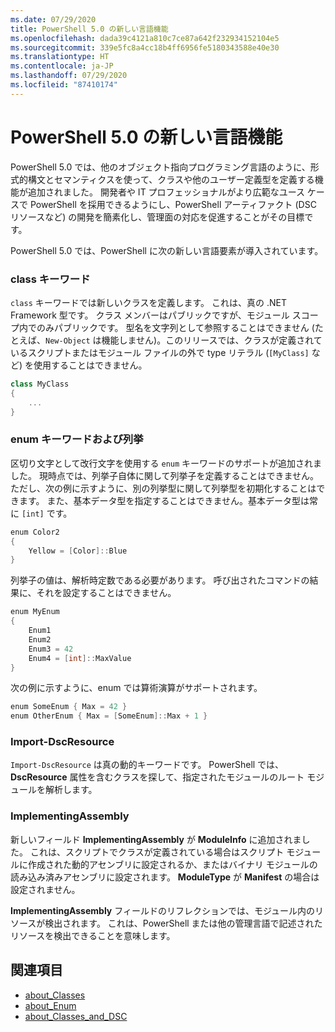 ```yaml
---
ms.date: 07/29/2020
title: PowerShell 5.0 の新しい言語機能
ms.openlocfilehash: dada39c4121a810c7ce87a642f232934152104e5
ms.sourcegitcommit: 339e5fc8a4cc18b4ff6956fe5180343588e40e30
ms.translationtype: HT
ms.contentlocale: ja-JP
ms.lasthandoff: 07/29/2020
ms.locfileid: "87410174"
---
```

# <a name="new-language-features-in-powershell-50"></a>PowerShell 5.0 の新しい言語機能

PowerShell 5.0 では、他のオブジェクト指向プログラミング言語のように、形式的構文とセマンティクスを使って、クラスや他のユーザー定義型を定義する機能が追加されました。 開発者や IT プロフェッショナルがより広範なユース ケースで PowerShell を採用できるようにし、PowerShell アーティファクト (DSC リソースなど) の開発を簡素化し、管理面の対応を促進することがその目標です。

PowerShell 5.0 では、PowerShell に次の新しい言語要素が導入されています。

### <a name="class-keyword"></a>class キーワード

`class` キーワードでは新しいクラスを定義します。 これは、真の .NET Framework 型です。 クラス メンバーはパブリックですが、モジュール スコープ内でのみパブリックです。 型名を文字列として参照することはできません (たとえば、`New-Object` は機能しません)。このリリースでは、クラスが定義されているスクリプトまたはモジュール ファイルの外で type リテラル (`[MyClass]` など) を使用することはできません。

```powershell
class MyClass
{
    ...
}
```

### <a name="enum-keyword-and-enumerations"></a>enum キーワードおよび列挙

区切り文字として改行文字を使用する `enum` キーワードのサポートが追加されました。 現時点では、列挙子自体に関して列挙子を定義することはできません。 ただし、次の例に示すように、別の列挙型に関して列挙型を初期化することはできます。 また、基本データ型を指定することはできません。基本データ型は常に `[int]` です。

```powershell
enum Color2
{
    Yellow = [Color]::Blue
}
```

列挙子の値は、解析時定数である必要があります。 呼び出されたコマンドの結果に、それを設定することはできません。

```powershell
enum MyEnum
{
    Enum1
    Enum2
    Enum3 = 42
    Enum4 = [int]::MaxValue
}
```

次の例に示すように、enum では算術演算がサポートされます。

```powershell
enum SomeEnum { Max = 42 }
enum OtherEnum { Max = [SomeEnum]::Max + 1 }
```

### <a name="import-dscresource"></a>Import-DscResource

`Import-DscResource` は真の動的キーワードです。 PowerShell では、**DscResource** 属性を含むクラスを探して、指定されたモジュールのルート モジュールを解析します。

### <a name="implementingassembly"></a>ImplementingAssembly

新しいフィールド **ImplementingAssembly** が **ModuleInfo** に追加されました。 これは、スクリプトでクラスが定義されている場合はスクリプト モジュールに作成された動的アセンブリに設定されるか、またはバイナリ モジュールの読み込み済みアセンブリに設定されます。 **ModuleType** が **Manifest** の場合は設定されません。

**ImplementingAssembly** フィールドのリフレクションでは、モジュール内のリソースが検出されます。 これは、PowerShell または他の管理言語で記述されたリソースを検出できることを意味します。

## <a name="further-reading"></a>関連項目

- [about_Classes](/powershell/module/microsoft.powershell.core/about/about_classes)
- [about_Enum](/powershell/module/microsoft.powershell.core/about/about_enum)
- [about_Classes_and_DSC](/powershell/module/psdesiredstateconfiguration/about/about_classes_and_dsc)
